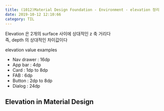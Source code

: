 ```yaml
---
title: (1012)Material Design Foundation - Environment - elevation 정리
date: 2019-10-12 12:10:66
category: TIL
---
```


Elevation 은 2개의 surface 사이에 상대적인 z 축 거리다  
즉, depth 의 상대적인 차이값이다

elevation value examples

- Nav drawer : 16dp
- App bar : 4dp
- Card : 1dp to 8dp
- FAB : 6dp
- Button : 2dp to 8dp
- Dialog : 24dp

## Elevation in Material Design

